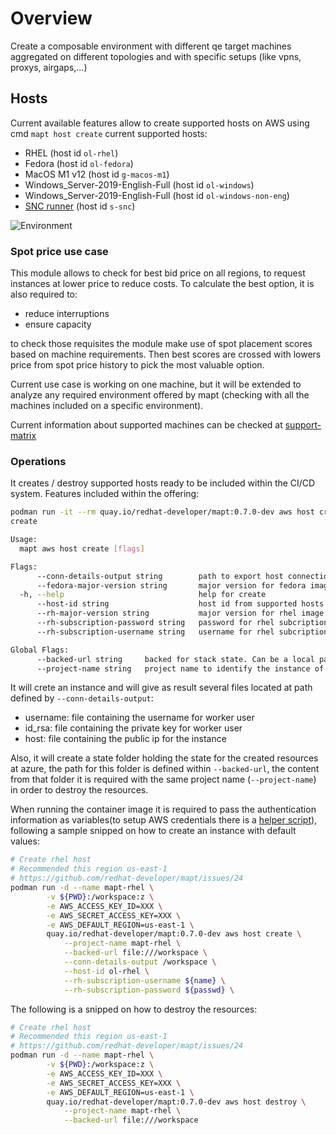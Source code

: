 # Overview

Create a composable environment with different qe target machines aggregated on different topologies and with specific setups (like vpns, proxys, airgaps,...)

## Hosts

Current available features allow to create supported hosts on AWS using cmd `mapt host create` current supported hosts:

* RHEL (host id `ol-rhel`)
* Fedora (host id `ol-fedora`)
* MacOS M1 v12 (host id `g-macos-m1`)
* Windows_Server-2019-English-Full (host id `ol-windows`)
* Windows_Server-2019-English-Full (host id `ol-windows-non-eng`)
* [SNC runner](https://github.com/crc-org/snc)  (host id `s-snc`)

![Environment](./diagrams/base.svg)

### Spot price use case

This module allows to check for best bid price on all regions, to request instances at lower price to reduce costs. To calculate the best option, it is also required to:  

* reduce interruptions
* ensure capacity

to check those requisites the module make use of spot placement scores based on machine requirements. Then best scores are crossed with lowers price from spot price history to pick the most valuable option.

Current use case is working on one machine, but it will be extended to analyze any required environment offered by mapt (checking with all the machines included on a specific environment).

Current information about supported machines can be checked at [support-matrix](./../pkg/infra/aws/support-matrix/matrix.go)

### Operations

It creates / destroy supported hosts ready to be included within the CI/CD system. Features included within the offering:

```bash
podman run -it --rm quay.io/redhat-developer/mapt:0.7.0-dev aws host create -h
create

Usage:
  mapt aws host create [flags]

Flags:
      --conn-details-output string        path to export host connection information (host, username and privateKey)
      --fedora-major-version string       major version for fedora image 36, 37 (default "37")
  -h, --help                              help for create
      --host-id string                    host id from supported hosts list
      --rh-major-version string           major version for rhel image 7, 8 or 9 (default "8")
      --rh-subscription-password string   password for rhel subcription
      --rh-subscription-username string   username for rhel subcription

Global Flags:
      --backed-url string     backed for stack state. Can be a local path with format file:///path/subpath or s3 s3://existing-bucket
      --project-name string   project name to identify the instance of the stack
```

It will crete an instance and will give as result several files located at path defined by `--conn-details-output`:

* username: file containing the username for worker user
* id_rsa: file containing the private key for worker user
* host: file containing the public ip for the instance  

Also, it will create a state folder holding the state for the created resources at azure, the path for this folder is defined within `--backed-url`, the content from that folder it is required with the same project name (`--project-name`) in order to destroy the resources.

When running the container image it is required to pass the authentication information as variables(to setup AWS credentials there is a [helper script](./../hacks/aws_setup.sh)), following a sample snipped on how to create an instance with default values:  

```bash
# Create rhel host
# Recommended this region us-east-1
# https://github.com/redhat-developer/mapt/issues/24
podman run -d --name mapt-rhel \
        -v ${PWD}:/workspace:z \
        -e AWS_ACCESS_KEY_ID=XXX \
        -e AWS_SECRET_ACCESS_KEY=XXX \
        -e AWS_DEFAULT_REGION=us-east-1 \
        quay.io/redhat-developer/mapt:0.7.0-dev aws host create \
            --project-name mapt-rhel \
            --backed-url file:///workspace \
            --conn-details-output /workspace \
            --host-id ol-rhel \
            --rh-subscription-username ${name} \
            --rh-subscription-password ${passwd} \
```

The following is a snipped on how to destroy the resources:

```bash
# Create rhel host
# Recommended this region us-east-1
# https://github.com/redhat-developer/mapt/issues/24
podman run -d --name mapt-rhel \
        -v ${PWD}:/workspace:z \
        -e AWS_ACCESS_KEY_ID=XXX \
        -e AWS_SECRET_ACCESS_KEY=XXX \
        -e AWS_DEFAULT_REGION=us-east-1 \
        quay.io/redhat-developer/mapt:0.7.0-dev aws host destroy \
            --project-name mapt-rhel \
            --backed-url file:///workspace 
```
